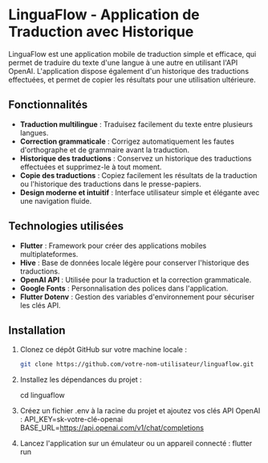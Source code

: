 # LinguaFlow - Application de Traduction avec Historique

LinguaFlow est une application mobile de traduction simple et efficace, qui permet de traduire du texte d'une langue à une autre en utilisant l'API OpenAI. L'application dispose également d'un historique des traductions effectuées, et permet de copier les résultats pour une utilisation ultérieure.

## Fonctionnalités

- **Traduction multilingue** : Traduisez facilement du texte entre plusieurs langues.
- **Correction grammaticale** : Corrigez automatiquement les fautes d'orthographe et de grammaire avant la traduction.
- **Historique des traductions** : Conservez un historique des traductions effectuées et supprimez-le à tout moment.
- **Copie des traductions** : Copiez facilement les résultats de la traduction ou l'historique des traductions dans le presse-papiers.
- **Design moderne et intuitif** : Interface utilisateur simple et élégante avec une navigation fluide.

## Technologies utilisées

- **Flutter** : Framework pour créer des applications mobiles multiplateformes.
- **Hive** : Base de données locale légère pour conserver l'historique des traductions.
- **OpenAI API** : Utilisée pour la traduction et la correction grammaticale.
- **Google Fonts** : Personnalisation des polices dans l'application.
- **Flutter Dotenv** : Gestion des variables d'environnement pour sécuriser les clés API.

## Installation

1. Clonez ce dépôt GitHub sur votre machine locale :
   ```bash
   git clone https://github.com/votre-nom-utilisateur/linguaflow.git

2. Installez les dépendances du projet :

    cd linguaflow

3. Créez un fichier .env à la racine du projet et ajoutez vos clés API OpenAI :
   API_KEY=sk-votre-clé-openai
   BASE_URL=https://api.openai.com/v1/chat/completions

4. Lancez l'application sur un émulateur ou un appareil connecté :
   flutter run






